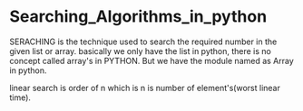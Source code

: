 # Searching_Algorithms_in_python
SERACHING is the technique used to search the required number in the given list or array.
basically we only have the list in python, there is no concept called array's in PYTHON. But we have the module named as Array in python.


linear search is order of n which is n is number of element's(worst linear time).
